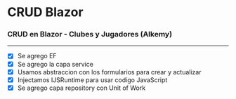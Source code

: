 # CRUD Blazor

### CRUD en Blazor - Clubes y Jugadores (Alkemy)
---
- [x] Se agrego EF
- [x] Se agrego la capa service
- [x] Usamos abstraccion con los formularios para crear y actualizar
- [x] Injectamos IJSRuntime para usar codigo JavaScript
- [x] Se agrego capa repository con Unit of Work
